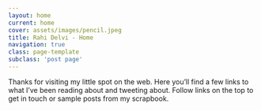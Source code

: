 ```yaml
---
layout: home
current: home
cover: assets/images/pencil.jpeg
title: Rahi Delvi - Home
navigation: true
class: page-template
subclass: 'post page'
---
```


Thanks for visiting my little spot on the web. Here you’ll find a few links to what I’ve been reading about and tweeting about. Follow links on the top to get in touch or sample posts from my scrapbook.
